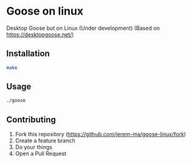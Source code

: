 # Goose on linux
Desktop Goose but on Linux (Under development) (Based on https://desktopgoose.net/)

## Installation
```bash
make
```

## Usage
```bash
./goose
```

## Contributing
1. Fork this repository (https://github.com/jerem-ma/goose-linux/fork)
2. Create a feature branch
3. Do your things
4. Open a Pull Request
